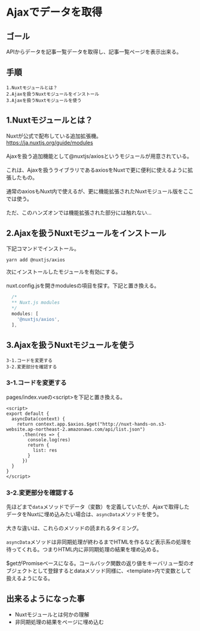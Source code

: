# Ajaxでデータを取得

## ゴール

APIからデータを記事一覧データを取得し、記事一覧ページを表示出来る。

## 手順

```
1.Nuxtモジュールとは？
2.Ajaxを扱うNuxtモジュールをインストール
3.Ajaxを扱うNuxtモジュールを使う
```

## 1.Nuxtモジュールとは？

Nuxtが公式で配布している追加拡張機。<br>
https://ja.nuxtjs.org/guide/modules
<br>
<br>
Ajaxを扱う追加機能として@nuxtjs/axiosというモジュールが用意されている。<br>
<br>
これは、Ajaxを扱うライブラリであるaxiosをNuxtで更に便利に使えるように拡張したもの。<br>
<br>
通常のaxiosもNuxt内で使えるが、更に機能拡張されたNuxtモジュール版をここでは使う。<br>
<br>
ただ、このハンズオンでは機能拡張された部分には触れない…

## 2.Ajaxを扱うNuxtモジュールをインストール

下記コマンドでインストール。

```
yarn add @nuxtjs/axios
```

次にインストールしたモジュールを有効にする。<br>
<br>
nuxt.config.jsを開きmodulesの項目を探す。下記と置き換える。

```js
  /*
  ** Nuxt.js modules
  */
  modules: [
    '@nuxtjs/axios',
  ],
```

## 3.Ajaxを扱うNuxtモジュールを使う

```
3-1.コードを変更する
3-2.変更部分を確認する
```

### 3-1.コードを変更する

pages/index.vueの\<script\>を下記と置き換える。

```vue
<script>
export default {
  asyncData(context) {
    return context.app.$axios.$get("http://nuxt-hands-on.s3-website.ap-northeast-2.amazonaws.com/api/list.json")
      .then(res => {
        console.log(res)
        return {
          list: res
        }
      })
  }
}
</script>
```

### 3-2.変更部分を確認する

先ほどまで`data`メソッドでデータ（変数）を定義していたが、Ajaxで取得したデータをNuxtに埋め込みたい場合は、`asyncData`メソッドを使う。<br>
<br>
大きな違いは、これらのメソッドの読まれるタイミング。<br>
<br>
`asyncData`メソッドは非同期処理が終わるまでHTMLを作るなど表示系の処理を待ってくれる。つまりHTML内に非同期処理の結果を埋め込める。<br>
<br>
$getがPromiseベースになる。コールバック関数の返り値をキーバリュー型のオブジェクトとして登録するとdataメソッド同様に、\<template\>内で変数として扱えるようになる。

## 出来るようになった事

- Nuxtモジュールとは何かの理解
- 非同期処理の結果をページに埋め込む